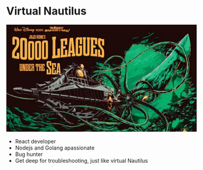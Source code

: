 # Virtual Nautilus

![alt text](image-1.png)
- React developer
- Nodejs and Golang apassionate
- Bug hunter
- Get deep for troubleshooting, just like virtual Nautilus